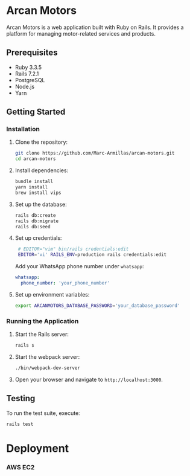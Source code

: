 # Arcan Motors

Arcan Motors is a web application built with Ruby on Rails. It provides a platform for managing motor-related services and products.

## Prerequisites

- Ruby 3.3.5
- Rails 7.2.1
- PostgreSQL
- Node.js
- Yarn

## Getting Started

### Installation

1. Clone the repository:
    ```sh
    git clone https://github.com/Marc-Armillas/arcan-motors.git
    cd arcan-motors
    ```

2. Install dependencies:
    ```sh
    bundle install
    yarn install
    brew install vips
    ```

3. Set up the database:
    ```sh
    rails db:create
    rails db:migrate
    rails db:seed
    ```

4. Set up credentials:
    ```sh
     # EDITOR="vim" bin/rails credentials:edit
     EDITOR='vi' RAILS_ENV=production rails credentials:edit
    ```

    Add your WhatsApp phone number under `whatsapp`:
    ```yaml
    whatsapp:
      phone_number: 'your_phone_number'
    ```

5. Set up environment variables:
    ```sh
    export ARCANMOTORS_DATABASE_PASSWORD='your_database_password'
    ```

### Running the Application

1. Start the Rails server:
    ```sh
    rails s
    ```
2. Start the webpack server:
   ```sh
   ./bin/webpack-dev-server
   ```
4. Open your browser and navigate to `http://localhost:3000`.

## Testing

To run the test suite, execute:
```sh
rails test
```

# Deployment

### AWS EC2

